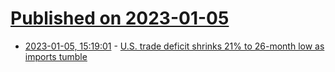 # [Published on 2023-01-05](index.md)

* [2023-01-05, 15:19:01](https://news.ycombinator.com/item?id=34260798) - [U.S. trade deficit shrinks 21% to 26-month low as imports tumble](https://www.marketwatch.com/story/u-s-trade-deficit-sinks-21-to-26-month-low-as-imports-tumble-11672926549)
